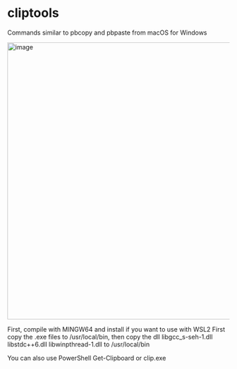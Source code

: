 # cliptools
Commands similar to pbcopy and pbpaste from macOS for Windows

<img width="1115" height="628" alt="image" src="https://github.com/user-attachments/assets/9f15c450-3fc3-48c0-8904-3a38d7951e33" />


  First, compile with MINGW64 and install
  if you want to use with WSL2 First copy the .exe files
  to /usr/local/bin, then copy the dll libgcc_s-seh-1.dll libstdc++6.dll libwinpthread-1.dll to /usr/local/bin

You can also use PowerShell Get-Clipboard  or clip.exe
